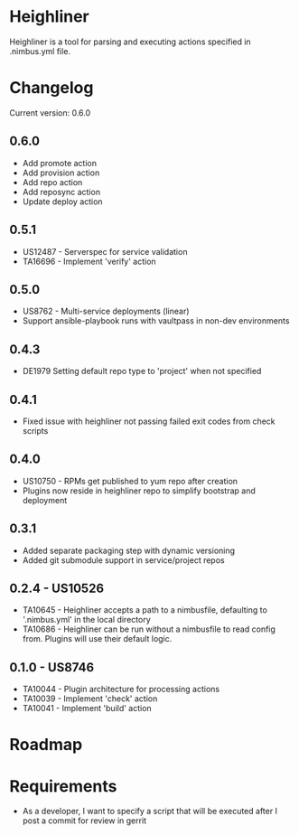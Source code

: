 Heighliner
==========

Heighliner is a tool for parsing and executing actions specified in .nimbus.yml file.

# Changelog

Current version: 0.6.0

## 0.6.0

 * Add promote action
 * Add provision action
 * Add repo action
 * Add reposync action
 * Update deploy action

## 0.5.1

 * US12487 - Serverspec for service validation
 * TA16696 - Implement 'verify' action

## 0.5.0

 * US8762 - Multi-service deployments (linear)
 * Support ansible-playbook runs with vaultpass in non-dev environments

## 0.4.3

 * DE1979 Setting default repo type to 'project' when not specified

## 0.4.1

 * Fixed issue with heighliner not passing failed exit codes from check scripts

## 0.4.0

 * US10750 - RPMs get published to yum repo after creation
 * Plugins now reside in heighliner repo to simplify bootstrap and deployment

## 0.3.1

 * Added separate packaging step with dynamic versioning
 * Added git submodule support in service/project repos

## 0.2.4 - US10526

 * TA10645 - Heighliner accepts a path to a nimbusfile, defaulting to '.nimbus.yml' in the local directory
 * TA10686 - Heighliner can be run without a nimbusfile to read config from.  Plugins will use their default logic.

## 0.1.0 - US8746

 * TA10044 - Plugin architecture for processing actions
 * TA10039 - Implement 'check' action
 * TA10041 - Implement 'build' action

# Roadmap

# Requirements

 * As a developer, I want to specify a script that will be executed after I post a commit for review in gerrit
